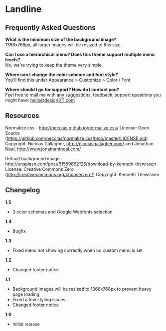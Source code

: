 Landline
========

Frequently Asked Questions
--------------------------
**What is the minimum size of the background image?**  
1366x768px, all larger images will be resized to this size.

**Can I use a hierarchical menu? Does this theme support multiple menu levels?**  
No, we're trying to keep the theme very simple.

**Where can I change the color scheme and font style?**  
You'll find this under Appearance > Customize > Color / Font

**Where should I go for support? How do I contact you?**  
Feel free to mail me with any suggestions, feedback, support questions you might have: hello@design311.com

Resources
---------

Normalize.css - ​http://necolas.github.io/normalize.css/
License: Open Source (https://github.com/necolas/normalize.css/blob/master/LICENSE.md)
Copyright: Nicolas Gallagher, http://nicolasgallagher.com/ and Jonathan Neal, http://www.jonathantneal.com/

Default background image - http://unsplash.com/post/61559862125/download-by-kenneth-thewissen
License: Creative Commons Zero (http://creativecommons.org/choose/zero/)
Copyright: Kenneth Thewissen


Changelog
---------

**1.5**
* 3 color schemes and Google Webfonts selection

**1.4**
* Bugfix

**1.3**
* Fixed menu not showing correctly when no custom menu is set

**1.2**
* Changed footer notice

**1.1**
* Background images will be resized to 1366x768px to prevent heavy page loading
* Fixed a few styling issues
* Changed footer notice

**1.0**
* Initial release
